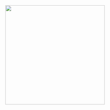 <div align="center">
  <img width="312" height="312" src="https://cdn.discordapp.com/attachments/576134120585822213/974703391529914378/logo.png">
</div>
